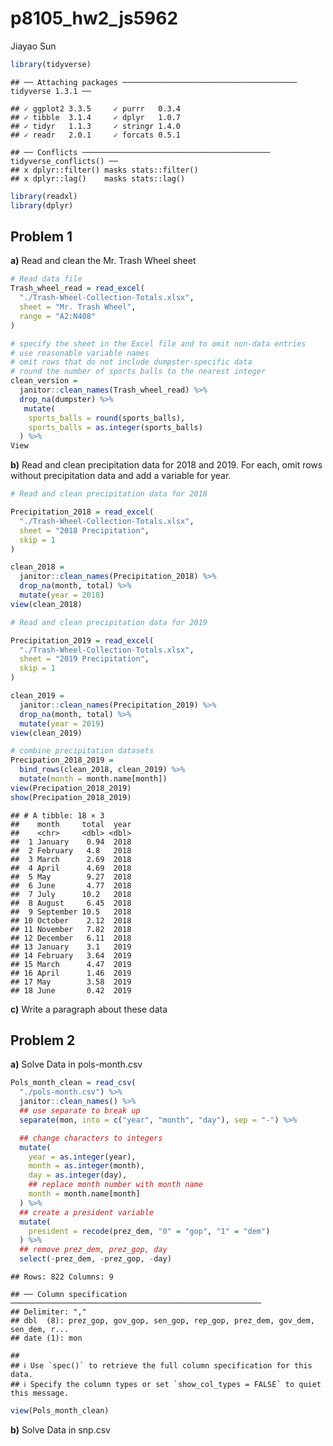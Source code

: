 p8105\_hw2\_js5962
================
Jiayao Sun

``` r
library(tidyverse)
```

    ## ── Attaching packages ─────────────────────────────────────── tidyverse 1.3.1 ──

    ## ✓ ggplot2 3.3.5     ✓ purrr   0.3.4
    ## ✓ tibble  3.1.4     ✓ dplyr   1.0.7
    ## ✓ tidyr   1.1.3     ✓ stringr 1.4.0
    ## ✓ readr   2.0.1     ✓ forcats 0.5.1

    ## ── Conflicts ────────────────────────────────────────── tidyverse_conflicts() ──
    ## x dplyr::filter() masks stats::filter()
    ## x dplyr::lag()    masks stats::lag()

``` r
library(readxl)
library(dplyr)
```

## Problem 1

**a)** Read and clean the Mr. Trash Wheel sheet

``` r
# Read data file
Trash_wheel_read = read_excel(
  "./Trash-Wheel-Collection-Totals.xlsx",
  sheet = "Mr. Trash Wheel",
  range = "A2:N408"
)

# specify the sheet in the Excel file and to omit non-data entries
# use reasonable variable names
# omit rows that do not include dumpster-specific data
# round the number of sports balls to the nearest integer
clean_version = 
  janitor::clean_names(Trash_wheel_read) %>%
  drop_na(dumpster) %>%
   mutate(
    sports_balls = round(sports_balls),
    sports_balls = as.integer(sports_balls)
  ) %>%
View
```

**b)** Read and clean precipitation data for 2018 and 2019. For each,
omit rows without precipitation data and add a variable for year.

``` r
# Read and clean precipitation data for 2018

Precipitation_2018 = read_excel(
  "./Trash-Wheel-Collection-Totals.xlsx",
  sheet = "2018 Precipitation",
  skip = 1
)

clean_2018 = 
  janitor::clean_names(Precipitation_2018) %>%
  drop_na(month, total) %>%
  mutate(year = 2018)
view(clean_2018)

# Read and clean precipitation data for 2019

Precipitation_2019 = read_excel(
  "./Trash-Wheel-Collection-Totals.xlsx",
  sheet = "2019 Precipitation",
  skip = 1
)

clean_2019 =
  janitor::clean_names(Precipitation_2019) %>%
  drop_na(month, total) %>%
  mutate(year = 2019)
view(clean_2019)

# combine precipitation datasets
Precipation_2018_2019 = 
  bind_rows(clean_2018, clean_2019) %>%
  mutate(month = month.name[month])
view(Precipation_2018_2019)
show(Precipation_2018_2019)
```

    ## # A tibble: 18 × 3
    ##    month     total  year
    ##    <chr>     <dbl> <dbl>
    ##  1 January    0.94  2018
    ##  2 February   4.8   2018
    ##  3 March      2.69  2018
    ##  4 April      4.69  2018
    ##  5 May        9.27  2018
    ##  6 June       4.77  2018
    ##  7 July      10.2   2018
    ##  8 August     6.45  2018
    ##  9 September 10.5   2018
    ## 10 October    2.12  2018
    ## 11 November   7.82  2018
    ## 12 December   6.11  2018
    ## 13 January    3.1   2019
    ## 14 February   3.64  2019
    ## 15 March      4.47  2019
    ## 16 April      1.46  2019
    ## 17 May        3.58  2019
    ## 18 June       0.42  2019

**c)** Write a paragraph about these data

## Problem 2

**a)** Solve Data in pols-month.csv

``` r
Pols_month_clean = read_csv(
  "./pols-month.csv") %>%
  janitor::clean_names() %>% 
  ## use separate to break up
  separate(mon, into = c("year", "month", "day"), sep = "-") %>% 

  ## change characters to integers
  mutate(
    year = as.integer(year),
    month = as.integer(month),
    day = as.integer(day),
    ## replace month number with month name
    month = month.name[month]
  ) %>%
  ## create a president variable 
  mutate(
    president = recode(prez_dem, "0" = "gop", "1" = "dem")
  ) %>%
  ## remove prez_dem, prez_gop, day
  select(-prez_dem, -prez_gop, -day)
```

    ## Rows: 822 Columns: 9

    ## ── Column specification ────────────────────────────────────────────────────────
    ## Delimiter: ","
    ## dbl  (8): prez_gop, gov_gop, sen_gop, rep_gop, prez_dem, gov_dem, sen_dem, r...
    ## date (1): mon

    ## 
    ## ℹ Use `spec()` to retrieve the full column specification for this data.
    ## ℹ Specify the column types or set `show_col_types = FALSE` to quiet this message.

``` r
view(Pols_month_clean)
```

**b)** Solve Data in snp.csv
